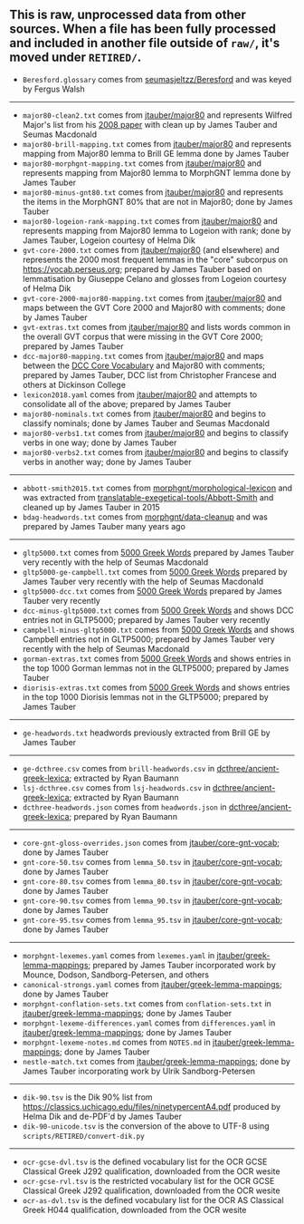 This is raw, unprocessed data from other sources. When a file has been fully processed and included in
another file outside of `raw/`, it's moved under `RETIRED/`.
---
* `Beresford.glossary` comes from [seumasjeltzz/Beresford](https://github.com/seumasjeltzz/Beresford) and was keyed by Fergus Walsh
---
* `major80-clean2.txt` comes from [jtauber/major80](https://github.com/jtauber/major80) and represents Wilfred Major's list from his [2008 paper](https://camws.org/cpl/cplonline/files/Majorcplonline.pdf) with clean up by James Tauber and Seumas Macdonald
* `major80-brill-mapping.txt` comes from [jtauber/major80](https://github.com/jtauber/major80) and represents mapping from Major80 lemma to Brill GE lemma done by James Tauber
* `major80-morphgnt-mapping.txt` comes from [jtauber/major80](https://github.com/jtauber/major80) and represents mapping from Major80 lemma to MorphGNT lemma done by James Tauber
* `major80-minus-gnt80.txt` comes from [jtauber/major80](https://github.com/jtauber/major80) and represents the items in the MorphGNT 80% that are not in Major80; done by James Tauber
* `major80-logeion-rank-mapping.txt` comes from [jtauber/major80](https://github.com/jtauber/major80) and represents mapping from Major80 lemma to Logeion with rank; done by James Tauber, Logeion courtesy of Helma Dik
* `gvt-core-2000.txt` comes from [jtauber/major80](https://github.com/jtauber/major80) (and elsewhere) and represents the 2000 most frequent lemmas in the "core" subcorpus on <https://vocab.perseus.org>; prepared by James Tauber based on lemmatisation by Giuseppe Celano and glosses from Logeion courtesy of Helma Dik
* `gvt-core-2000-major80-mapping.txt` comes from [jtauber/major80](https://github.com/jtauber/major80) and maps between the GVT Core 2000 and Major80 with comments; done by James Tauber
* `gvt-extras.txt` comes from [jtauber/major80](https://github.com/jtauber/major80) and lists words common in the overall GVT corpus that were missing in the GVT Core 2000; prepared by James Tauber
* `dcc-major80-mapping.txt` comes from [jtauber/major80](https://github.com/jtauber/major80) and maps between the [DCC Core Vocabulary](http://dcc.dickinson.edu/greek-core-list) and Major80 with comments; prepared by James Tauber, DCC list from Christopher Francese and others at Dickinson College
* `lexicon2018.yaml` comes from [jtauber/major80](https://github.com/jtauber/major80) and attempts to consolidate all of the above; prepared by James Tauber
* `major80-nominals.txt` comes from [jtauber/major80](https://github.com/jtauber/major80) and begins to classify nominals; done by James Tauber and Seumas Macdonald
* `major80-verbs1.txt` comes from [jtauber/major80](https://github.com/jtauber/major80) and begins to classify verbs in one way; done by James Tauber
* `major80-verbs2.txt` comes from [jtauber/major80](https://github.com/jtauber/major80) and begins to classify verbs in another way; done by James Tauber
---
* `abbott-smith2015.txt` comes from [morphgnt/morphological-lexicon](https://github.com/morphgnt/morphological-lexicon) and was extracted from [translatable-exegetical-tools/Abbott-Smith](https://github.com/translatable-exegetical-tools/Abbott-Smith) and cleaned up by James Tauber in 2015
* `bdag-headwords.txt` comes from [morphgnt/data-cleanup](https://github.com/morphgnt/data-cleanup) and was prepared by James Tauber many years ago
---
* `gltp5000.txt` comes from [5000 Greek Words](https://docs.google.com/spreadsheets/d/1ke7JuFd5iy7bPSCHutgRYFvjDbcSScABld4zwEvDb-s/edit#gid=0) prepared by James Tauber very recently with the help of Seumas Macdonald
* `gltp5000-ge-campbell.txt` comes from [5000 Greek Words](https://docs.google.com/spreadsheets/d/1ke7JuFd5iy7bPSCHutgRYFvjDbcSScABld4zwEvDb-s/edit#gid=0) prepared by James Tauber very recently with the help of Seumas Macdonald
* `gltp5000-dcc.txt` comes from [5000 Greek Words](https://docs.google.com/spreadsheets/d/1ke7JuFd5iy7bPSCHutgRYFvjDbcSScABld4zwEvDb-s/edit#gid=0) prepared by James Tauber very recently
* `dcc-minus-gltp5000.txt` comes from [5000 Greek Words](https://docs.google.com/spreadsheets/d/1ke7JuFd5iy7bPSCHutgRYFvjDbcSScABld4zwEvDb-s/edit#gid=0) and shows DCC entries not in GLTP5000; prepared by James Tauber very recently
* `campbell-minus-gltp5000.txt` comes from [5000 Greek Words](https://docs.google.com/spreadsheets/d/1ke7JuFd5iy7bPSCHutgRYFvjDbcSScABld4zwEvDb-s/edit#gid=0) and shows Campbell entries not in GLTP5000; prepared by James Tauber very recently with the help of Seumas Macdonald
* `gorman-extras.txt` comes from [5000 Greek Words](https://docs.google.com/spreadsheets/d/1ke7JuFd5iy7bPSCHutgRYFvjDbcSScABld4zwEvDb-s/edit#gid=0) and shows entries in the top 1000 Gorman lemmas not in the GLTP5000; prepared by James Tauber
* `diorisis-extras.txt` comes from [5000 Greek Words](https://docs.google.com/spreadsheets/d/1ke7JuFd5iy7bPSCHutgRYFvjDbcSScABld4zwEvDb-s/edit#gid=0) and shows entries in the top 1000 Diorisis lemmas not in the GLTP5000; prepared by James Tauber
---
* `ge-headwords.txt` headwords previously extracted from Brill GE by James Tauber
---
* `ge-dcthree.csv` comes from `brill-headwords.csv` in [dcthree/ancient-greek-lexica](https://github.com/dcthree/ancient-greek-lexica); extracted by Ryan Baumann
* `lsj-dcthree.csv` comes from `lsj-headwords.csv` in [dcthree/ancient-greek-lexica](https://github.com/dcthree/ancient-greek-lexica); extracted by Ryan Baumann
* `dcthree-headwords.json` comes from `headwords.json` in [dcthree/ancient-greek-lexica](https://github.com/dcthree/ancient-greek-lexica); prepared by Ryan Baumann
---
* `core-gnt-gloss-overrides.json` comes from [jtauber/core-gnt-vocab](https://github.com/jtauber/core-gnt-vocab); done by James Tauber
* `gnt-core-50.tsv` comes from `lemma_50.tsv` in [jtauber/core-gnt-vocab](https://github.com/jtauber/core-gnt-vocab); done by James Tauber
* `gnt-core-80.tsv` comes from `lemma_80.tsv` in [jtauber/core-gnt-vocab](https://github.com/jtauber/core-gnt-vocab); done by James Tauber
* `gnt-core-90.tsv` comes from `lemma_90.tsv` in [jtauber/core-gnt-vocab](https://github.com/jtauber/core-gnt-vocab); done by James Tauber
* `gnt-core-95.tsv` comes from `lemma_95.tsv` in [jtauber/core-gnt-vocab](https://github.com/jtauber/core-gnt-vocab); done by James Tauber
---
* `morphgnt-lexemes.yaml` comes from `lexemes.yaml` in [jtauber/greek-lemma-mappings](https://github.com/jtauber/greek-lemma-mappings); prepared by James Tauber incorporated work by Mounce, Dodson, Sandborg-Petersen, and others
* `canonical-strongs.yaml` comes from [jtauber/greek-lemma-mappings](https://github.com/jtauber/greek-lemma-mappings); done by James Tauber
* `morphgnt-conflation-sets.txt` comes from `conflation-sets.txt` in [jtauber/greek-lemma-mappings](https://github.com/jtauber/greek-lemma-mappings); done by James Tauber
* `morphgnt-lexeme-differences.yaml` comes from `differences.yaml` in [jtauber/greek-lemma-mappings](https://github.com/jtauber/greek-lemma-mappings); done by James Tauber
* `morphgnt-lexeme-notes.md` comes from `NOTES.md` in [jtauber/greek-lemma-mappings](https://github.com/jtauber/greek-lemma-mappings); done by James Tauber
* `nestle-match.txt` comes from [jtauber/greek-lemma-mappings](https://github.com/jtauber/greek-lemma-mappings); done by James Tauber incorporating work by Ulrik Sandborg-Petersen
---
* `dik-90.tsv` is the Dik 90% list from <https://classics.uchicago.edu/files/ninetypercentA4.pdf> produced by Helma Dik and de-PDF'd by James Tauber
* `dik-90-unicode.tsv` is the conversion of the above to UTF-8 using `scripts/RETIRED/convert-dik.py`
---
* `ocr-gcse-dvl.tsv` is the defined vocabulary list for the OCR GCSE Classical Greek J292 qualification, downloaded from the OCR wesite
* `ocr-gcse-rvl.tsv` is the restricted vocabulary list for the OCR GCSE Classical Greek J292 qualification, downloaded from the OCR wesite
* `ocr-as-dvl.tsv` is the defined vocabulary list for the OCR AS Classical Greek H044 qualification, downloaded from the OCR wesite